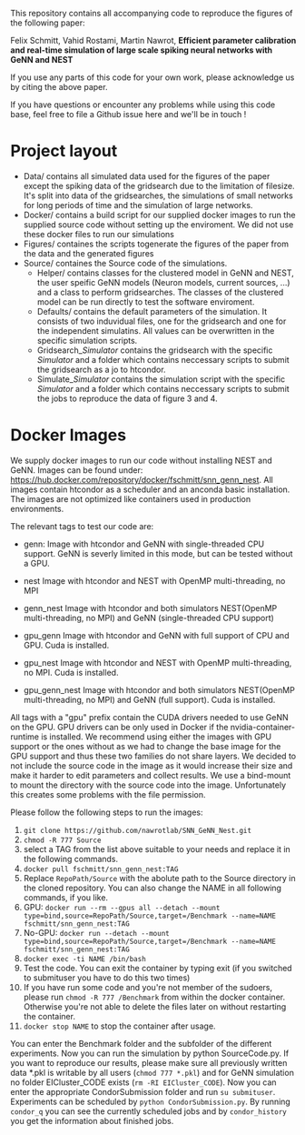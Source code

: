 This repository contains all accompanying code to reproduce the figures of the following paper:

Felix Schmitt, Vahid Rostami, Martin Nawrot, **Efficient parameter calibration and real-time
simulation of large scale spiking neural networks with GeNN and NEST**

If you use any parts of this code for your own work, please acknowledge us by citing the above paper.

If you have questions or encounter any problems while using this code base, feel free to file a Github issue here and we'll be in touch !

# Project layout
- Data/ contains all simulated data used for the figures of the paper except the spiking data of the gridsearch due to the limitation of filesize. It's split into data of the gridsearches, the simulations of small networks for long periods of time and the simulation of large networks.
- Docker/ contains a build script for our supplied docker images to run the supplied source code without setting up the enviroment. We did not use these docker files to run our simulations
- Figures/ containes the scripts togenerate the figures of the paper from the data and the generated figures
- Source/ containes the Source code of the simulations.
  - Helper/ contains classes for the clustered model in GeNN and NEST, the user speific GeNN models (Neuron models, current sources, ...) and a class to perform gridsearches. The classes of the clustered model can be run directly to test the software enviroment.
  - Defaults/ contains the default parameters of the simulation. It consists of two induvidual files, one for the gridsearch and one for the independent simulatins. All values can be overwritten in the specific simulation scripts.
  - Gridsearch_$Simulator$ contains the gridsearch with the specific $Simulator$ and a folder which contains neccessary scripts to submit the gridsearch as a jo to htcondor.
  - Simulate_$Simulator$ contains the simulation script with the specific $Simulator$ and a folder which contains neccessary scripts to submit the jobs to reproduce the data of figure 3 and 4.

# Docker Images
We supply docker images to run our code without installing NEST and GeNN.
Images can be found under: https://hub.docker.com/repository/docker/fschmitt/snn_genn_nest. 
All images contain htcondor as a scheduler and an anconda basic installation. The images are not optimized like containers used in production environments. 

The relevant tags to test our code are:
- genn:           Image with htcondor and GeNN with single-threaded CPU support. GeNN is severly limited in this mode, but can be tested without a GPU.
- nest            Image with htcondor and NEST with OpenMP multi-threading, no MPI
- genn_nest       Image with htcondor and both simulators NEST(OpenMP multi-threading, no MPI) and GeNN (single-threaded CPU support)

- gpu_genn        Image with htcondor and GeNN with full support of CPU and GPU. Cuda is installed.
- gpu_nest        Image with htcondor and NEST with OpenMP multi-threading, no MPI. Cuda is installed.
- gpu_genn_nest   Image with htcondor and both simulators NEST(OpenMP multi-threading, no MPI) and GeNN (full support). Cuda is installed.

All tags with a "gpu" prefix contain the CUDA drivers needed to use GeNN on the GPU. GPU drivers can be only used in Docker if the  nvidia-container-runtime is installed. We recommend using either the images with GPU support or the ones without as we had to change the base image for the GPU support and thus these two families do not share layers. 
We decided to not include the source code in the image as it would increase their size and make it harder to edit parameters and collect results. We use a bind-mount to mount the directory with the source code into the image. Unfortunately this creates some problems with the file permission. 

Please follow the following steps to run the images:
1) `git clone https://github.com/nawrotlab/SNN_GeNN_Nest.git`
2) `chmod -R 777 Source`
3)  select a TAG from the list above suitable to your needs and replace it in the following commands.
4) `docker pull fschmitt/snn_genn_nest:TAG`
5)  Replace `RepoPath/Source` with the abolute path to the Source directory in the cloned repository. You can also change the NAME in all following commands, if you like.
6) GPU: `docker run --rm --gpus all --detach --mount type=bind,source=RepoPath/Source,target=/Benchmark --name=NAME fschmitt/snn_genn_nest:TAG`
6) No-GPU: `docker run --detach --mount type=bind,source=RepoPath/Source,target=/Benchmark --name=NAME fschmitt/snn_genn_nest:TAG`
7) `docker exec -ti NAME /bin/bash`
8) Test the code. You can exit the container by typing exit (if you switched to submituser you have to do this two times)
9) If you have run some code and you're not member of the sudoers, please run `chmod -R 777 /Benchmark` from within the docker container. Otherwise you're not able to delete the files later on without restarting the container.
10) `docker stop NAME` to stop the container after usage.

You can enter the Benchmark folder and the subfolder of the different experiments. Now you can run the simulation by python SourceCode.py.
If you want to reproduce our results, please make sure all previously written data \*.pkl is writable by all users (`chmod 777 *.pkl`) and for GeNN simulation no folder EICluster_CODE exists (`rm -RI EICluster_CODE`). Now you can enter the appropriate CondorSubmission folder and run `su submituser`. Experiments can be scheduled by `python CondorSubmission.py`. By running `condor_q` you can see the currently scheduled jobs and by `condor_history` you get the information about finished jobs.
